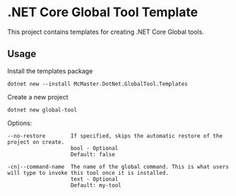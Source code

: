 .NET Core Global Tool Template
==============================

This project contains templates for creating .NET Core Global tools.

## Usage

Install the templates package

    dotnet new --install McMaster.DotNet.GlobalTool.Templates

Create a new project

    dotnet new global-tool

Options:

    --no-restore        If specified, skips the automatic restore of the project on create.
                        bool - Optional
                        Default: false

    -cn|--command-name  The name of the global command. This is what users will type to invoke this tool once it is installed.
                        text - Optional
                        Default: my-tool

